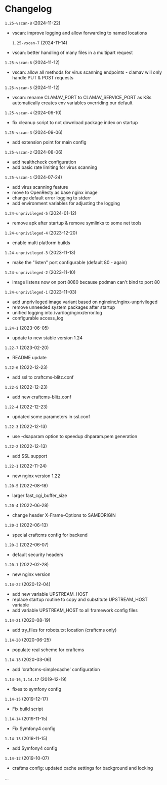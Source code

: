 # Changelog

`1.25-vscan-8` (2024-11-22)
- vscan: improve logging and allow forwarding to named locations

  `1.25-vscan-7` (2024-11-14)
- vscan: better handling of many files in a multipart request 

`1.25-vscan-6` (2024-11-12)
- vscan: allow all methods for virus scanning endpoints - clamav will only handle PUT & POST requests

`1.25-vscan-5` (2024-11-12)
- vscan: rename CLAMAV_PORT to CLAMAV_SERVICE_PORT as K8s automatically creates env variables overriding our default 

`1.25-vscan-4` (2024-09-10)
- fix cleanup script to not download package index on startup

`1.25-vscan-3` (2024-09-06)
- add extension point for main config

`1.25-vscan-2` (2024-08-06)
- add healthcheck configuration
- add basic rate limiting for virus scanning

`1.25-vscan-1` (2024-07-24)
- add virus scanning feature
- move to OpenResty as base nginx image
- change default error logging to stderr
- add environment variables for adjusting the logging

`1.24-unprivileged-5` (2024-01-12)
- remove apk after startup & remove symlinks to some net tools 

`1.24-unprivileged-4` (2023-12-20)
- enable multi platform builds

`1.24-unprivileged-3` (2023-11-13)
- make the "listen" port configurable (default 80 - again)

`1.24-unprivileged-2` (2023-11-10)
- image listens now on port 8080 because podman can't bind to port 80

`1.24-unprivileged-1` (2023-11-03)
- add unprivileged image variant based on nginxinc/nginx-unprivileged
- remove unneeded system packages after startup
- unified logging into /var/log/nginx/error.log
- configurable access_log

`1.24-1` (2023-06-05)
- update to new stable version 1.24

`1.22-7` (2023-02-20)
- README update

`1.22-6` (2022-12-23)
- add ssl to craftcms-blitz.conf

`1.22-5` (2022-12-23)
- add new craftcms-blitz.conf

`1.22-4` (2022-12-23)
- updated some parameters in ssl.conf

`1.22-3` (2022-12-13)
- use -dsaparam option to speedup dhparam.pem generation

`1.22-2` (2022-12-13)
- add SSL support

`1.22-1` (2022-11-24)
- new nginx version 1.22

`1.20-5` (2022-08-18)
- larger fast_cgi_buffer_size 

`1.20-4` (2022-06-28)
- change header X-Frame-Options to SAMEORIGIN

`1.20-3` (2022-06-13)
- special craftcms config for backend

`1.20-2` (2022-06-07)
- default security headers

`1.20-1` (2022-02-28)
- new nginx version

`1.14-22` (2020-12-04)
- add new variable UPSTREAM_HOST
- replace startup routine to copy and substitute UPSTREAM_HOST variable
- add variable UPSTREAM_HOST to all framework config files

`1.14-21` (2020-08-19)
- add try_files for robots.txt location (craftcms only)

`1.14-20` (2020-06-25)
- populate real scheme for craftcms

`1.14-18` (2020-03-06)
- add 'craftcms-simplecache' configuration

`1.14-16`, `1.14.17` (2019-12-19)
- fixes to symfony config

`1.14-15` (2019-12-17)
- Fix build script

`1.14-14` (2019-11-15)
- Fix Symfony4 config

`1.14-13` (2019-11-15)
- add Symfony4 config

`1.14-12` (2019-10-07)
- craftms config: updated cache settings for background and locking

...
